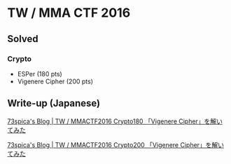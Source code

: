 # TW / MMA CTF 2016
## Solved
### Crypto
* ESPer (180 pts)
* Vigenere Cipher (200 pts)

## Write-up (Japanese)
[73spica's Blog | TW / MMACTF2016 Crypto180 「Vigenere Cipher」を解いてみた](http://73spica.tech/blog/tw-mma-ctf-2016_esper/)

[73spica's Blog | TW / MMACTF2016 Crypto200 「Vigenere Cipher」を解いてみた](http://73spica.tech/blog/tw_mma_ctf_2016_vigenere-cipher/)
